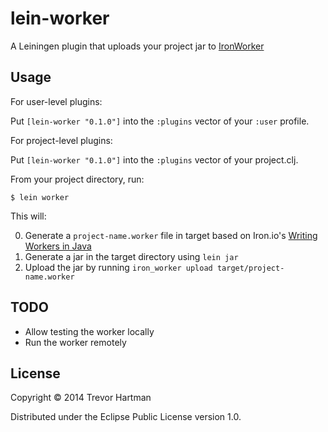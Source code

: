 # lein-worker

A Leiningen plugin that uploads your project jar to [IronWorker](http://www.iron.io/worker)

## Usage

For user-level plugins:

Put `[lein-worker "0.1.0"]` into the `:plugins` vector of your
`:user` profile.

For project-level plugins:

Put `[lein-worker "0.1.0"]` into the `:plugins` vector of your project.clj.

From your project directory, run:

    $ lein worker

This will:

0. Generate a `project-name.worker` file in target based on Iron.io's [Writing Workers in
   Java](http://dev.iron.io/worker/languages/java/)
0. Generate a jar in the target directory using `lein jar`
0. Upload the jar by running `iron_worker upload target/project-name.worker`

## TODO

- Allow testing the worker locally
- Run the worker remotely


## License

Copyright © 2014 Trevor Hartman

Distributed under the Eclipse Public License version 1.0.
